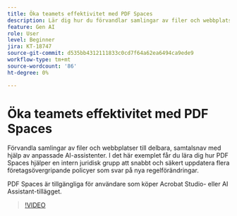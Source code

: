```yaml
---
title: Öka teamets effektivitet med PDF Spaces
description: Lär dig hur du förvandlar samlingar av filer och webbplatser till delbara, samtalsnav med anpassade AI-assistenter
feature: Gen AI
role: User
level: Beginner
jira: KT-18747
source-git-commit: d535bb4312111833c0cd7f64a62ea6494ca9ede9
workflow-type: tm+mt
source-wordcount: '86'
ht-degree: 0%

---
```


# Öka teamets effektivitet med PDF Spaces

Förvandla samlingar av filer och webbplatser till delbara, samtalsnav med hjälp av anpassade AI-assistenter. I det här exemplet får du lära dig hur PDF Spaces hjälper en intern juridisk grupp att snabbt och säkert uppdatera flera företagsövergripande policyer som svar på nya regelförändringar.

PDF Spaces är tillgängliga för användare som köper Acrobat Studio- eller AI Assistant-tillägget.

>[!VIDEO](https://video.tv.adobe.com/v/3475136?quality=12&learn=on&hidetitle=true&captions=swe)
